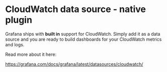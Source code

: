 # CloudWatch data source - native plugin

Grafana ships with **built in** support for CloudWatch. Simply add it as a data source and you are ready to build dashboards for your CloudWatch metrics and logs.

Read more about it here:

<https://grafana.com/docs/grafana/latest/datasources/cloudwatch/>
